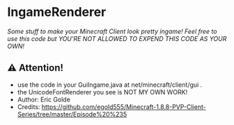 # IngameRenderer

*Some stuff to make your Minecraft Client look pretty ingame!
Feel free to use this code but YOU'RE NOT ALLOWED TO EXPEND THIS CODE AS YOUR OWN!*

## ⚠️ Attention!

- use the code in your GuiIngame.java at net/minecraft/client/gui .
- the UnicodeFontRenderer you see is NOT MY OWN WORK!
- Author: Eric Golde
- Credits: https://github.com/egold555/Minecraft-1.8.8-PVP-Client-Series/tree/master/Episode%20%235
